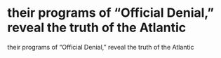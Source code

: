# their programs of “Official Denial,” reveal the truth of the Atlantic

their programs of “Official Denial,” reveal the truth of the Atlantic